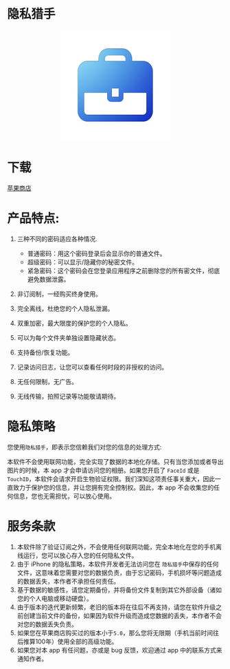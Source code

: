# 隐私猎手

<p style="text-align:center;"><img loading="lazy" src="logo.png" alt="" width="256" height="256"/></p>

# 下载
[苹果商店](https://apps.apple.com/cn/app/隐私猎手/id1312636920)

# 产品特点:
1. 三种不同的密码适应各种情况.
    * 普通密码：用这个密码登录后会显示你的普通文件。
    * 超级密码：可以显示/隐藏你的秘密文件。
    * 紧急密码：这个密码会在您登录应用程序之前删除您的所有密文件，彻底避免数据泄露。

2. 非订阅制，一经购买终身使用。
3. 完全离线，杜绝您的个人隐私泄漏。
4. 双重加密，最大限度的保护您的个人隐私。
5. 可以为每个文件夹单独设置隐藏状态。
6. 支持备份/恢复功能。
7. 记录访问日志，让您可以查看任何时段的非授权的访问。
8. 无任何限制，无广告。
9. 无线传输，拍照记录等功能敬请期待。

# 隐私策略
您使用`隐私猎手`，即表示您信赖我们对您的信息的处理方式:

本软件不会使用联网功能，完全实现了数据的本地化存储。只有当您添加或者导出图片的时候，本 app 才会申请访问您的相册。如果您开启了 `FaceId` 或是 `TouchID`，本软件会请求开启生物验证权限。我们深知这项责任事关重大，因此一直致力于保护您的信息，并让您拥有完全控制权。因此，本 app 不会收集您的任何信息，您也无需担忧，可以放心使用。

# 服务条款
1. 本软件除了验证订阅之外，不会使用任何联网功能，完全本地化在您的手机离线运行，您可以放心存入您的任何隐私文件。
2. 由于 iPhone 的隐私策略，本软件开发者无法访问您在 `隐私猎手`中保存的任何文件，这意味着您需要对您的数据负责，由于忘记密码，手机损坏等问题造成的数据丢失，本作者不承担任何责任。
3. 基于数据的敏感性，请您定期备份，并将备份文件复制到其它外部设备（诸如您的个人电脑或移动硬盘）。
4. 由于版本的迭代更新频繁，老旧的版本将在往后不再支持，请您在软件升级之前创建当前文件的备份，如果因为软件升级而造成您数据的丢失，本作者不会对您的数据丢失负责。
5. 如果您在苹果商店购买过的版本小于`5.0`，那么您将无限期（手机当前时间往后推算100年）使用全部的高级功能。
6. 如果您对本 app 有任问题，亦或是 bug 反馈，欢迎通过 app 中的联系方式来通知作者。
